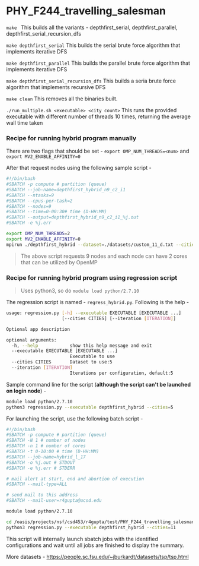 # PHY_F244_travelling_salesman

`make `
This builds all the variants - depthfirst_serial, depthfirst_parallel, depthfirst_serial_recursion_dfs

`make depthfirst_serial`
This builds the serial brute force algorithm that implements iterative DFS

`make depthfirst_parallel`
This builds the parallel brute force algorithm that implements iterative DFS

`make depthfirst_serial_recursion_dfs`
This builds a seria brute force algorithm that implements recursive DFS

`make clean`
This removes all the binaries built.

`./run_multiple.sh <executable> <city count>`
This runs the provided executable with different number of threads 10 times, returning the average wall time taken

### Recipe for running hybrid program manually

There are two flags that should be set - `export OMP_NUM_THREADS=<num>` and `export MV2_ENABLE_AFFINITY=0`

After that request nodes using the following sample script - 

```bash
#!/bin/bash
#SBATCH -p compute # partition (queue)
#SBATCH --job-name=depthfirst_hybrid_n9_c2_i1
#SBATCH --ntasks=9
#SBATCH --cpus-per-task=2
#SBATCH --nodes=9
#SBATCH --time=0-00:30# time (D-HH:MM) 
#SBATCH --output=depthfirst_hybrid_n9_c2_i1_%j.out
#SBATCH -e %j.err

export OMP_NUM_THREADS=2
export MV2_ENABLE_AFFINITY=0
mpirun ./depthfirst_hybrid --dataset=./datasets/custom_11_d.txt --cities=11 --outfile=depthfirst_hybrid_n9_c2_i1
```

>The above script requests 9 nodes and each node can have 2 cores that can be utilized by OpenMP


### Recipe for running hybrid program using regression script

> Uses python3, so do `module load python/2.7.10`

The regression script is named - `regress_hybrid.py`. Following is the help - 
```bash
usage: regression.py [-h] --executable EXECUTABLE [EXECUTABLE ...]
                     [--cities CITIES] [--iteration [ITERATION]]

Optional app description

optional arguments:
  -h, --help            show this help message and exit
  --executable EXECUTABLE [EXECUTABLE ...]
                        Executable to use
  --cities CITIES       Dataset to use:5
  --iteration [ITERATION]
                        Iterations per configuration, default:5
```

Sample command line for the script (**although the script can't be launched on login node**) - 
```bash
module load python/2.7.10
python3 regression.py --executable depthfirst_hybrid --cities=5
```

For launching the script, use the following batch script - 
```bash
#!/bin/bash
#SBATCH -p compute # partition (queue)
#SBATCH -N 1 # number of nodes
#SBATCH -n 1 # number of cores
#SBATCH -t 0-10:00 # time (D-HH:MM)
#SBATCH --job-name=hybrid_l_17
#SBATCH -o %j.out # STDOUT
#SBATCH -e %j.err # STDERR

# mail alert at start, end and abortion of execution
#SBATCH --mail-type=ALL

# send mail to this address
#SBATCH --mail-user=r4gupta@ucsd.edu

module load python/2.7.10

cd /oasis/projects/nsf/csd453/r4gupta/test/PHY_F244_travelling_salesman/
python3 regression.py --executable depthfirst_hybrid --cities=11
```
This script will internally launch sbatch jobs with the identified configurations and wait until all jobs are finished to display the summary.

More datasets - https://people.sc.fsu.edu/~jburkardt/datasets/tsp/tsp.html